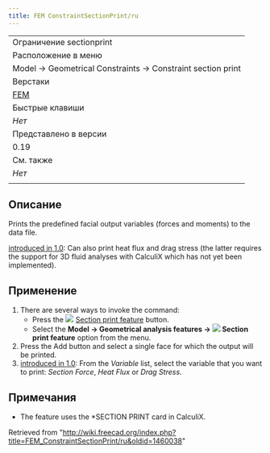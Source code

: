 ```yaml
---
title: FEM ConstraintSectionPrint/ru
---
```

|  |
| --- |
| Ограничение sectionprint |
| Расположение в меню |
| Model → Geometrical Constraints → Constraint section print |
| Верстаки |
| [FEM](/FEM_Workbench/ru "FEM Workbench/ru") |
| Быстрые клавиши |
| *Нет* |
| Представлено в версии |
| 0.19 |
| См. также |
| *Нет* |
|  |

## Описание

Prints the predefined facial output variables (forces and moments) to the data file.

[introduced in 1.0](/Release_notes_1.0 "Release notes 1.0"): Can also print heat flux and drag stress (the latter requires the support for 3D fluid analyses with CalculiX which has not yet been implemented).

## Применение

1. There are several ways to invoke the command:
   * Press the ![](/images/FEM_ConstraintSectionPrint.svg) [Section print feature](/FEM_ConstraintSectionPrint "FEM ConstraintSectionPrint") button.
   * Select the **Model → Geometrical analysis features → ![](/images/FEM_ConstraintSectionPrint.svg) Section print feature** option from the menu.
2. Press the Add button and select a single face for which the output will be printed.
3. [introduced in 1.0](/Release_notes_1.0 "Release notes 1.0"): From the *Variable* list, select the variable that you want to print: *Section Force*, *Heat Flux* or *Drag Stress*.

## Примечания

* The feature uses the \*SECTION PRINT card in CalculiX.

Retrieved from "<http://wiki.freecad.org/index.php?title=FEM_ConstraintSectionPrint/ru&oldid=1460038>"